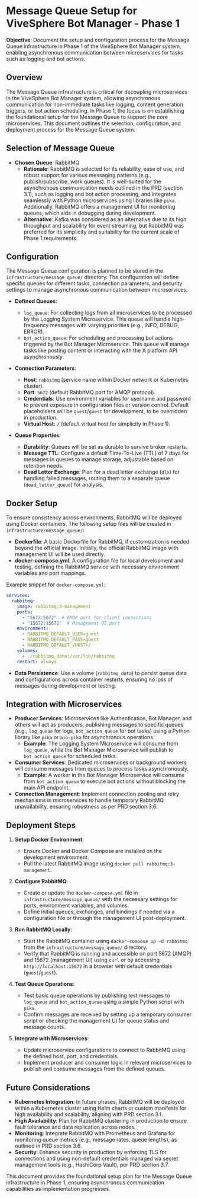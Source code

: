 # Message Queue Setup for ViveSphere Bot Manager - Phase 1

**Objective**: Document the setup and configuration process for the Message Queue infrastructure in Phase 1 of the ViveSphere Bot Manager system, enabling asynchronous communication between microservices for tasks such as logging and bot actions.

## Overview

The Message Queue infrastructure is critical for decoupling microservices in the ViveSphere Bot Manager system, allowing asynchronous communication for non-immediate tasks like logging, content generation triggers, or bot action scheduling. In Phase 1, the focus is on establishing the foundational setup for the Message Queue to support the core microservices. This document outlines the selection, configuration, and deployment process for the Message Queue system.

## Selection of Message Queue

- **Chosen Queue**: RabbitMQ
  - **Rationale**: RabbitMQ is selected for its reliability, ease of use, and robust support for various messaging patterns (e.g., publish/subscribe, work queues). It is well-suited for the asynchronous communication needs outlined in the PRD (section 3.1), such as logging and bot action processing, and integrates seamlessly with Python microservices using libraries like `pika`. Additionally, RabbitMQ offers a management UI for monitoring queues, which aids in debugging during development.
  - **Alternative**: Kafka was considered as an alternative due to its high throughput and scalability for event streaming, but RabbitMQ was preferred for its simplicity and suitability for the current scale of Phase 1 requirements.

## Configuration

The Message Queue configuration is planned to be stored in the `infrastructure/message_queue/` directory. The configuration will define specific queues for different tasks, connection parameters, and security settings to manage asynchronous communication between microservices.

- **Defined Queues**:
  - `log_queue`: For collecting logs from all microservices to be processed by the Logging System Microservice. This queue will handle high-frequency messages with varying priorities (e.g., INFO, DEBUG, ERROR).
  - `bot_action_queue`: For scheduling and processing bot actions triggered by the Bot Manager Microservice. This queue will manage tasks like posting content or interacting with the X platform API asynchronously.

- **Connection Parameters**:
  - **Host**: `rabbitmq` (service name within Docker network or Kubernetes cluster).
  - **Port**: `5672` (default RabbitMQ port for AMQP protocol).
  - **Credentials**: Use environment variables for username and password to prevent exposure in configuration files or version control. Default placeholders will be `guest`/`guest` for development, to be overridden in production.
  - **Virtual Host**: `/` (default virtual host for simplicity in Phase 1).

- **Queue Properties**:
  - **Durability**: Queues will be set as durable to survive broker restarts.
  - **Message TTL**: Configure a default Time-To-Live (TTL) of 7 days for messages in queues to manage storage, adjustable based on retention needs.
  - **Dead Letter Exchange**: Plan for a dead letter exchange (`dlx`) for handling failed messages, routing them to a separate queue (`dead_letter_queue`) for analysis.

## Docker Setup

To ensure consistency across environments, RabbitMQ will be deployed using Docker containers. The following setup files will be created in `infrastructure/message_queue/`:

- **Dockerfile**: A basic Dockerfile for RabbitMQ, if customization is needed beyond the official image. Initially, the official RabbitMQ image with management UI will be used directly.
- **docker-compose.yml**: A configuration file for local development and testing, defining the RabbitMQ service with necessary environment variables and port mappings.

Example snippet for `docker-compose.yml`:
```yaml
services:
  rabbitmq:
    image: rabbitmq:3-management
    ports:
      - "5672:5672"  # AMQP port for client connections
      - "15672:15672"  # Management UI port
    environment:
      - RABBITMQ_DEFAULT_USER=guest
      - RABBITMQ_DEFAULT_PASS=guest
      - RABBITMQ_DEFAULT_VHOST=/
    volumes:
      - ./rabbitmq_data:/var/lib/rabbitmq
    restart: always
```

- **Data Persistence**: Use a volume (`rabbitmq_data`) to persist queue data and configurations across container restarts, ensuring no loss of messages during development or testing.

## Integration with Microservices

- **Producer Services**: Microservices like Authentication, Bot Manager, and others will act as producers, publishing messages to specific queues (e.g., `log_queue` for logs, `bot_action_queue` for bot tasks) using a Python library like `pika` or `aio-pika` for asynchronous operations.
  - **Example**: The Logging System Microservice will consume from `log_queue`, while the Bot Manager Microservice will publish to `bot_action_queue` for scheduled tasks.
- **Consumer Services**: Dedicated microservices or background workers will consume messages from queues to process tasks asynchronously.
  - **Example**: A worker in the Bot Manager Microservice will consume from `bot_action_queue` to execute bot actions without blocking the main API endpoint.
- **Connection Management**: Implement connection pooling and retry mechanisms in microservices to handle temporary RabbitMQ unavailability, ensuring robustness as per PRD section 3.6.

## Deployment Steps

1. **Setup Docker Environment**:
   - Ensure Docker and Docker Compose are installed on the development environment.
   - Pull the latest RabbitMQ image using `docker pull rabbitmq:3-management`.

2. **Configure RabbitMQ**:
   - Create or update the `docker-compose.yml` file in `infrastructure/message_queue/` with the necessary settings for ports, environment variables, and volumes.
   - Define initial queues, exchanges, and bindings if needed via a configuration file or through the management UI post-deployment.

3. **Run RabbitMQ Locally**:
   - Start the RabbitMQ container using `docker-compose up -d rabbitmq` from the `infrastructure/message_queue/` directory.
   - Verify that RabbitMQ is running and accessible on port 5672 (AMQP) and 15672 (management UI) using `curl` or by accessing `http://localhost:15672` in a browser with default credentials (`guest`/`guest`).

4. **Test Queue Operations**:
   - Test basic queue operations by publishing test messages to `log_queue` and `bot_action_queue` using a simple Python script with `pika`.
   - Confirm messages are received by setting up a temporary consumer script or checking the management UI for queue status and message counts.

5. **Integrate with Microservices**:
   - Update microservice configurations to connect to RabbitMQ using the defined host, port, and credentials.
   - Implement producer and consumer logic in relevant microservices to publish and consume messages from the defined queues.

## Future Considerations

- **Kubernetes Integration**: In future phases, RabbitMQ will be deployed within a Kubernetes cluster using Helm charts or custom manifests for high availability and scalability, aligning with PRD section 3.1.
- **High Availability**: Plan for RabbitMQ clustering in production to ensure fault tolerance and data replication across nodes.
- **Monitoring**: Integrate RabbitMQ with Prometheus and Grafana for monitoring queue metrics (e.g., message rates, queue lengths), as outlined in PRD section 3.6.
- **Security**: Enhance security in production by enforcing TLS for connections and using non-default credentials managed via secret management tools (e.g., HashiCorp Vault), per PRD section 3.7.

This document provides the foundational setup plan for the Message Queue infrastructure in Phase 1, ensuring asynchronous communication capabilities as implementation progresses.